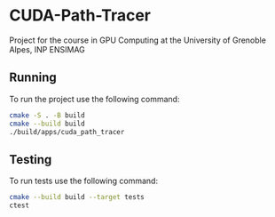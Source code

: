 # CUDA-Path-Tracer
Project for the course in GPU Computing at the University of Grenoble Alpes, INP ENSIMAG

## Running

To run the project use the following command:

```bash
cmake -S . -B build
cmake --build build
./build/apps/cuda_path_tracer
```

## Testing

<!-- FIXME: Broken linking -->

To run tests use the following command:

```bash
cmake --build build --target tests
ctest
```